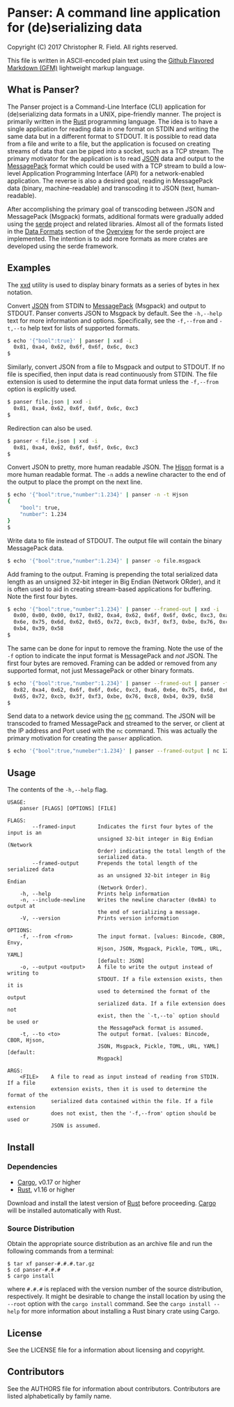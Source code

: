 # Panser: A command line application for (de)serializing data #

Copyright (C) 2017 Christopher R. Field. All rights reserved.

This file is written in ASCII-encoded plain text using the [Github Flavored Markdown (GFM)](https://help.github.com/articles/github-flavored-markdown/) lightweight markup language.

## What is Panser? ##

The Panser project is a Command-Line Interface (CLI) application for (de)serializing data formats in a UNIX, pipe-friendly manner. The project is primarily written in the [Rust](http://www.rust-lang.org) programming language. The idea is to have a single application for reading data in one format on STDIN and writing the same data but in a different format to STDOUT. It is possible to read data from a file and write to a file, but the application is focused on creating streams of data that can be piped into a socket, such as a TCP stream. The primary motivator for the application is to read [JSON](http://www.json.org/) data and output to the [MessagePack](http://msgpack.org/index.html) format which could be used with a TCP stream to build a low-level Application Programming Interface (API) for a network-enabled application. The reverse is also a desired goal, reading in MessagePack data (binary, machine-readable) and transcoding it to JSON (text, human-readable).

After accomplishing the primary goal of transcoding between JSON and MessagePack (Msgpack) formats, additional formats were gradually added using the [serde](https://github.com/serde-rs/serde) project and related libraries. Almost all of the formats listed in the [Data Formats](https://serde.rs/#data-formats) section of the [Overview](https://serde.rs/) for the serde project are implemented. The intention is to add more formats as more crates are developed using the serde framework.

## Examples ##

The [xxd](http://linuxcommand.org/man_pages/xxd1.html) utility is used to display binary formats as a series of bytes in hex notation. 

Convert [JSON](http://www.json.org) from STDIN to [MessagePack](http://msgpack.org) (Msgpack) and output to STDOUT. Panser converts JSON to Msgpack by default. See the `-h,--help` text for more information and options. Specifically, see the `-f,--from` and `-t,--to` help text for lists of supported formats. 

```bash
$ echo '{"bool":true}' | panser | xxd -i
  0x81, 0xa4, 0x62, 0x6f, 0x6f, 0x6c, 0xc3
$
```

Similarly, convert JSON from a file to Msgpack and output to STDOUT. If no file is specified, then input data is read continuously from STDIN. The file extension is used to determine the input data format unless the `-f,--from` option is explicitly used.

```bash
$ panser file.json | xxd -i
  0x81, 0xa4, 0x62, 0x6f, 0x6f, 0x6c, 0xc3
$
```

Redirection can also be used.

```bash
$ panser < file.json | xxd -i
  0x81, 0xa4, 0x62, 0x6f, 0x6f, 0x6c, 0xc3
$
```

Convert JSON to pretty, more human readable JSON. The [Hjson](https://hjson.org) format is a more human readable format. The `-n` adds a newline character to the end of the output to place the prompt on the next line.

```bash
$ echo '{"bool":true,"number":1.234}' | panser -n -t Hjson
{
    "bool": true,
    "number": 1.234
}
$
```

Write data to file instead of STDOUT. The output file will contain the binary MessagePack data.

```bash
$ echo '{"bool":true,"number":1.234}' | panser -o file.msgpack
```

Add framing to the output. Framing is prepending the total serialized data length as an unsigned 32-bit integer in Big Endian (Network ORder), and it is often used to aid in creating stream-based applications for buffering. Note the first four bytes.

```bash
$ echo '{"bool":true,"number":1.234}' | panser --framed-out | xxd -i
  0x00, 0x00, 0x00, 0x17, 0x82, 0xa4, 0x62, 0x6f, 0x6f, 0x6c, 0xc3, 0xa6,
  0x6e, 0x75, 0x6d, 0x62, 0x65, 0x72, 0xcb, 0x3f, 0xf3, 0xbe, 0x76, 0xc8,
  0xb4, 0x39, 0x58
$
```

The same can be done for input to remove the framing. Note the use of the `-f` option to indicate the input format is MessagePack and _not_ JSON. The first four bytes are removed.  Framing can be added or removed from any supported format, not just MessagePack or other binary formats.

```bash
$ echo '{"bool":true,"number":1.234}' | panser --framed-out | panser -f msgpack --framed-input | xxd -i
  0x82, 0xa4, 0x62, 0x6f, 0x6f, 0x6c, 0xc3, 0xa6, 0x6e, 0x75, 0x6d, 0x62,
  0x65, 0x72, 0xcb, 0x3f, 0xf3, 0xbe, 0x76, 0xc8, 0xb4, 0x39, 0x58
$
```

Send data to a network device using the [nc](https://linux.die.net/man/1/nc) command. The JSON will be transcoded to framed MessagePack and streamed to the server, or client at the IP address and Port used with the `nc` command. This was actually the primary motivation for creating the `panser` application.

```bash
$ echo '{"bool":true,"numeber":1.234}' | panser --framed-output | nc 127.0.0.1 1234
```

## Usage ##

The contents of the `-h,--help` flag.

```text
USAGE:
    panser [FLAGS] [OPTIONS] [FILE]

FLAGS:
        --framed-input       Indicates the first four bytes of the input is an
                             unsigned 32-bit integer in Big Endian (Network
                             Order) indicating the total length of the
                             serialized data.
        --framed-output      Prepends the total length of the serialized data
                             as an unsigned 32-bit integer in Big Endian
                             (Network Order).
    -h, --help               Prints help information
    -n, --include-newline    Writes the newline character (0x0A) to output at
                             the end of serializing a message.
    -V, --version            Prints version information

OPTIONS:
    -f, --from <from>        The input format. [values: Bincode, CBOR, Envy,
                             Hjson, JSON, Msgpack, Pickle, TOML, URL, YAML]
                             [default: JSON]
    -o, --output <output>    A file to write the output instead of writing to
                             STDOUT. If a file extension exists, then it is
                             used to determined the format of the output
                             serialized data. If a file extension does not
                             exist, then the `-t,--to` option should be used or
                             the MessagePack format is assumed.
    -t, --to <to>            The output format. [values: Bincode, CBOR, Hjson,
                             JSON, Msgpack, Pickle, TOML, URL, YAML] [default:
                             Msgpack]

ARGS:
    <FILE>    A file to read as input instead of reading from STDIN. If a file
              extension exists, then it is used to determine the format of the
              serialized data contained within the file. If a file extension
              does not exist, then the '-f,--from' option should be used or
              JSON is assumed.
```

## Install ##

### Dependencies ###

- [Cargo](https://crates.io/), v0.17 or higher
- [Rust](https://www.rust-lang.org/), v1.16 or higher

Download and install the latest version of [Rust](https://www.rust-lang.org) before proceeding. [Cargo](https://crates.io) will be installed automatically with Rust.

### Source Distribution ###

Obtain the appropriate source distribution as an archive file and run the following commands from a terminal:

    $ tar xf panser-#.#.#.tar.gz
    $ cd panser-#.#.#
    $ cargo install

where `#.#.#` is replaced with the version number of the source distribution, respectively. It might be desirable to change the install location by using the `--root` option with the `cargo install` command. See the `cargo install --help` for more information about installing a Rust binary crate using Cargo.

## License ##

See the LICENSE file for a information about licensing and copyright.

## Contributors ##

See the AUTHORS file for information about contributors. Contributors are listed alphabetically by family name.

